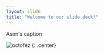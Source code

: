 ```yaml
---
layout: slide
title: "Welcome to our slide deck!"
---
```


Asim's caption

![octofez](https://octodex.github.com/images/octofez.png)
{: .center}
